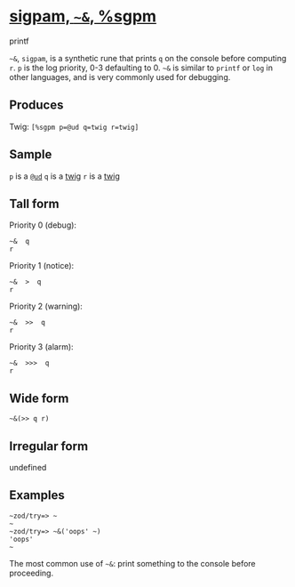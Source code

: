 [sigpam, `~&`, %sgpm](#sgpm)
============================

printf

`~&`, `sigpam`, is a synthetic rune that prints `q` on the console
before computing `r`. `p` is the log priority, 0-3 defaulting to 0. `~&`
is similar to `printf` or `log` in other languages, and is very commonly
used for debugging.

Produces
--------

Twig: `[%sgpm p=@ud q=twig r=twig]`

Sample
------

`p` is a [`@ud`]() `q` is a [twig]() `r` is a [twig]()

Tall form
---------

Priority 0 (debug):

    ~&  q
    r

Priority 1 (notice):

    ~&  >  q
    r

Priority 2 (warning):

    ~&  >>  q
    r

Priority 3 (alarm):

    ~&  >>>  q
    r

Wide form
---------

    ~&(>> q r)

Irregular form
--------------

undefined

Examples
--------

    ~zod/try=> ~
    ~
    ~zod/try=> ~&('oops' ~)
    'oops'
    ~

The most common use of `~&`: print something to the console before
proceeding.
